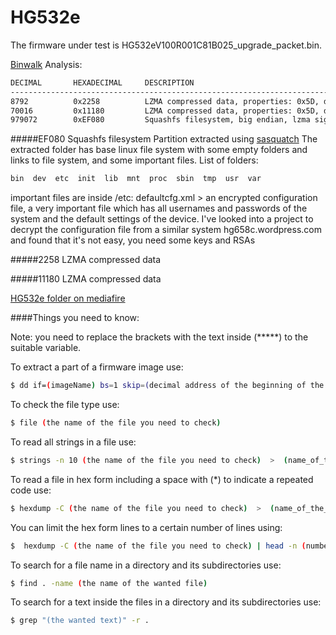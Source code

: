 # HG532e


The firmware under test is HG532eV100R001C81B025_upgrade_packet.bin.

[Binwalk](https://github.com/devttys0/binwalk) Analysis:
```bash
DECIMAL       HEXADECIMAL     DESCRIPTION
--------------------------------------------------------------------------------
8792          0x2258          LZMA compressed data, properties: 0x5D, dictionary size: 8388608 bytes, uncompressed size: 97664 bytes
70016         0x11180         LZMA compressed data, properties: 0x5D, dictionary size: 8388608 bytes, uncompressed size: 2783096 bytes
979072        0xEF080         Squashfs filesystem, big endian, lzma signature, version 3.0, size: 2746714 bytes, 197 inodes, blocksize: 65536 bytes, created: 2014-04-17 02:44:10
```

#####EF080 Squashfs filesystem
Partition extracted using [sasquatch](https://github.com/devttys0/sasquatch)
The extracted folder has base linux file system with some empty folders and links to file system, and some important files.
List of folders:
```bash
bin  dev  etc  init  lib  mnt  proc  sbin  tmp  usr  var
```

important files are inside /etc:
defaultcfg.xml > an encrypted configuration file, a very important file which has all usernames and passwords of  the system and the default settings of the device.
I've looked into a project to decrypt the configuration file from a similar system hg658c.wordpress.com and found that it's not easy, you need some keys and RSAs 


#####2258  LZMA compressed data

#####11180 LZMA compressed data


[HG532e folder on mediafire](https://www.mediafire.com/folder/71l98mn7wagi3/HG532e)

####Things you need to know:

Note: you need to replace the brackets with the text inside (*****) to the suitable variable.

To extract a part of a firmware image use:
```bash
$ dd if=(imageName) bs=1 skip=(decimal address of the beginning of the file) of=(outPartName)
```

To check the file type use:
```bash
$ file (the name of the file you need to check)
```

To read all strings in a file use:
```bash
$ strings -n 10 (the name of the file you need to check)  >  (name_of_the_output_file)
```

To read a file in hex form including a space with (*) to indicate a repeated code use:
```bash
$ hexdump -C (the name of the file you need to check)  >  (name_of_the_output_file)
```

You can limit the hex form lines to a certain number of lines using:
```bash
$  hexdump -C (the name of the file you need to check) | head -n (number of requested lines)
```

To search for a file name in a directory and its subdirectories use:
```bash
$ find . -name (the name of the wanted file)
```

To search for a text inside the files in a directory and its subdirectories use:
```bash
$ grep "(the wanted text)" -r .
```


